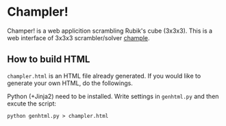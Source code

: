 # Champler!

Champer! is a web applicition scrambling Rubik's cube (3x3x3).
This is a web interface of 3x3x3 scrambler/solver [chample](https://github.com/kotarot/chample).

## How to build HTML

`champler.html` is an HTML file already generated.
If you would like to generate your own HTML, do the followings.

Python (+Jinja2) need to be installed.
Write settings in `genhtml.py` and then excute the script:
```
python genhtml.py > champler.html
```
